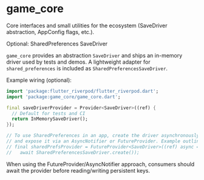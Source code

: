 # game_core

Core interfaces and small utilities for the ecosystem (SaveDriver abstraction, AppConfig flags, etc.).

Optional: SharedPreferences SaveDriver

`game_core` provides an abstraction `SaveDriver` and ships an in-memory driver used by tests and demos. A lightweight adapter for `shared_preferences` is included as `SharedPreferencesSaveDriver`.

Example wiring (optional):

```dart
import 'package:flutter_riverpod/flutter_riverpod.dart';
import 'package:game_core/game_core.dart';

final saveDriverProvider = Provider<SaveDriver>((ref) {
  // Default for tests and CI
  return InMemorySaveDriver();
});

// To use SharedPreferences in an app, create the driver asynchronously
// and expose it via an AsyncNotifier or FutureProvider. Example outline:
// final sharedPrefsProvider = FutureProvider<SaveDriver>((ref) async =>
//   await SharedPreferencesSaveDriver.create());
```

When using the FutureProvider/AsyncNotifier approach, consumers should await the provider before reading/writing persistent keys.
